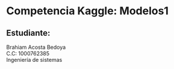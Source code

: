 # Competencia Kaggle: Modelos1

## Estudiante:

Brahiam Acosta Bedoya  
C.C: 1000762385  
Ingeniería de sistemas
